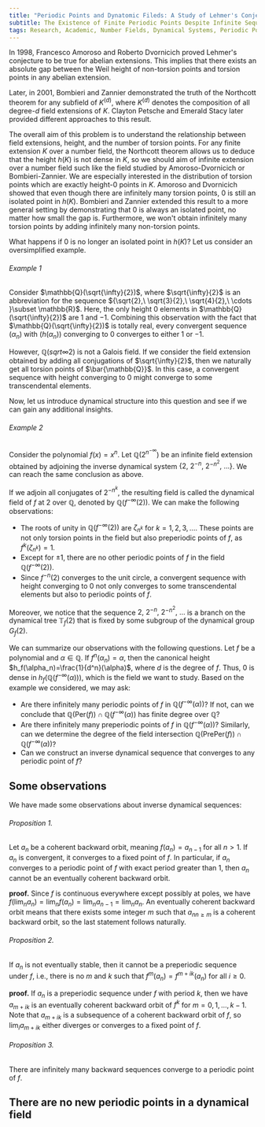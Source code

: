 ```yaml
---
title: "Periodic Points and Dynatomic Fileds: A Study of Lehmer's Conjecture"
subtitle: The Existence of Finite Periodic Points Despite Infinite Sequences with Converging Heights to 0
tags: Research, Academic, Number Fields, Dynamical Systems, Periodic Points, Canonical Height, Lehmer's Conjecture
---
```


In 1998, Francesco Amoroso and Roberto Dvornicich proved Lehmer's conjecture to be true for abelian extensions. This implies that there exists an absolute gap between the Weil height of non-torsion points and torsion points in any abelian extension.

Later, in 2001, Bombieri and Zannier demonstrated the truth of the Northcott theorem for any subfield of $K^{(d)}$, where $K^{(d)}$ denotes the composition of all degree-$d$ field extensions of $K$. Clayton Petsche and Emerald Stacy later provided different approaches to this result.

The overall aim of this problem is to understand the relationship between field extensions, height, and the number of torsion points. For any finite extension $K$ over a number field, the Northcott theorem allows us to deduce that the height $h(K)$ is not dense in $K$, so we should aim of infinite extension over a number field such like the field studied by Amoroso-Dvornicich or Bombieri-Zannier. We are especially interested in the distribution of torsion points which are exactly height-$0$ points in $K$. Amoroso and Dvornicich showed that even though there are infinitely many torsion points, 0 is still an isolated point in $h(K)$. Bombieri and Zannier extended this result to a more general setting by demonstrating that $0$ is always an isolated point, no matter how small the gap is. Furthermore, we won't obtain infinitely many torsion points by adding infinitely many non-torsion points.

What happens if $0$ is no longer an isolated point in $h(K)$? Let us consider an oversimplified example.

###### Example 1

Consider $\mathbb{Q}(\sqrt{\infty}{2})$, where $\sqrt{\infty}{2}$ is an abbreviation for the sequence ${\sqrt{2},\ \sqrt{3}{2},\ \sqrt{4}{2},\ \cdots }\subset \mathbb{R}$. Here, the only height $0$ elements in $\mathbb{Q}(\sqrt{\infty}{2})$ are $1$ and $-1$. Combining this observation with the fact that $\mathbb{Q}(\sqrt{\infty}{2})$ is totally real, every convergent sequence $(\alpha_n)$ with $(h(\alpha_n))$ converging to $0$ converges to either $1$ or $-1$.

However, $\mathbb{Q}(sqrt{\infty}{2})$ is not a Galois field. If we consider the field extension obtained by adding all conjugations of $\sqrt{\infty}{2}$, then we naturally get all torsion points of $\bar{\mathbb{Q}}$. In this case, a convergent sequence with height converging to $0$ might converge to some transcendental elements.

Now, let us introduce dynamical structure into this question and see if we can gain any additional insights.

###### Example 2

Consider the polynomial $f(x)=x^n$. Let $\mathbb{Q}(2^{n^{-\infty}})$ be an infinite field extension obtained by adjoining the inverse dynamical system $\{2,\ 2^{-n},\ 2^{-n^2},\ \ldots\}$. We can reach the same conclusion as above.

If we adjoin all conjugates of $2^{-n^k}$, the resulting field is called the dynamical field of $f$ at $2$ over $\mathbb{Q}$, denoted by $\mathbb{Q}(f^{-\infty}(2))$. We can make the following observations:

- The roots of unity in $\mathbb{Q}(f^{-\infty}(2))$ are $\zeta_{n^k}$ for $k=1,2,3,\ldots$. These points are not only torsion points in the field but also preperiodic points of $f$, as $f^k(\zeta_{n^k})=1$.
- Except for $\pm 1$, there are no other periodic points of $f$ in the field $\mathbb{Q}(f^{-\infty}(2))$.
- Since $f^{-n}(2)$ converges to the unit circle, a convergent sequence with height converging to $0$ not only converges to some transcendental elements but also to periodic points of $f$.

Moreover, we notice that the sequence ${2,\ 2^{-n},\ 2^{-n^2},\ \ldots}$ is a branch on the dynamical tree $\mathbb{T}_f(2)$ that is fixed by some subgroup of the dynamical group $G_f(2)$.

We can summarize our observations with the following questions. Let $f$ be a polynomial and $\alpha\in\mathbb{Q}$. If $f^n(\alpha_n)=\alpha$, then the canonical height $h_f(\alpha_n)=\frac{1}{d^n}(\alpha)$, where $d$ is the degree of $f$. Thus, $0$ is dense in $h_f(\mathbb{Q}(f^{-\infty}(\alpha)))$, which is the field we want to study. Based on the example we considered, we may ask:
- Are there infinitely many periodic points of $f$ in $\mathbb{Q}(f^{-\infty}(\alpha))$? If not, can we conclude that $\mathbb{Q}(\text{Per}(f))\cap \mathbb{Q}(f^{-\infty}(\alpha))$ has finite degree over $\mathbb{Q}$?
- Are there infinitely many preperiodic points of $f$ in $\mathbb{Q}(f^{-\infty}(\alpha))$? Similarly, can we determine the degree of the field intersection $\mathbb{Q}(\text{PrePer}(f))\cap \mathbb{Q}(f^{-\infty}(\alpha))$?
- Can we construct an inverse dynamical sequence that converges to any periodic point of $f$?

## Some observations

We have made some observations about inverse dynamical sequences:

###### Proposition 1.

Let ${a_n}$ be a coherent backward orbit, meaning $f(a_n) = a_{n-1}$ for all $n > 1$. If ${a_n}$ is convergent, it converges to a fixed point of $f$. In particular, if ${a_n}$ converges to a periodic point of $f$ with exact period greater than $1$, then ${a_n}$ cannot be an eventually coherent backward orbit.

**proof.** Since $f$ is continuous everywhere except possibly at poles, we have $f(\lim_n a_n) = \lim_n f(a_n) = \lim_n a_{n-1} = \lim_n a_n$. An eventually coherent backward orbit means that there exists some integer $m$ such that ${a_n}_{n\geq m}$ is a coherent backward orbit, so the last statement follows naturally.

###### Proposition 2.

If ${a_n}$ is not eventually stable, then it cannot be a preperiodic sequence under $f$, i.e., there is no $m$ and $k$ such that ${f^m(a_n)}={f^{m+ik}(a_n)}$ for all $i\geq 0$.

**proof.** If ${a_n}$ is a preperiodic sequence under $f$ with period $k$, then we have ${a_{m+ik}}$ is an eventually coherent backward orbit of $f^k$ for $m=0,1,\ldots, k-1$. Note that ${a_{m+ik}}$ is a subsequence of a coherent backward orbit of $f$, so $\lim_i a_{m+ik}$ either diverges or converges to a fixed point of $f$.

###### Proposition 3.

There are infinitely many backward sequences converge to a periodic point of $f$.

## There are no new periodic points in a dynamical field